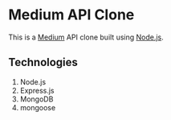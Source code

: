 # Medium API Clone

This is a [Medium](https://medium.com) API clone built using [Node.js](https://nodejs.org).

## Technologies

1. Node.js
2. Express.js
3. MongoDB
4. mongoose
